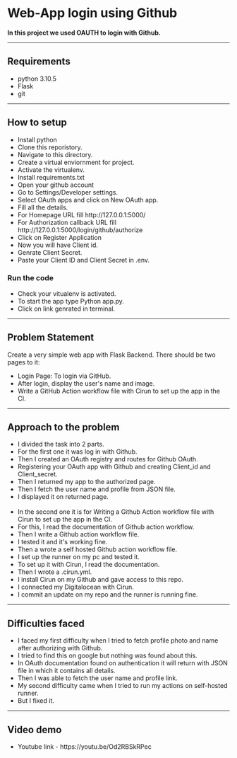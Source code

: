 <h1>Web-App login using Github</h1>
<p><b>In this project we used OAUTH to login with Github.</b></p>
<hr border-top: 1px dashed>
<h2>Requirements</h2>
<ul type ="disc">
<li>python 3.10.5</li>
 <li>Flask</li>
  <li>git</li>
</ul>
<hr>
<h2>How to setup</h2>
<ul type="disc">
 <li>Install python</li>
 <li>Clone this reporistory.</li>
 <li>Navigate to this directory.</li>
 <li>Create a virtual enviornment for project.</li>
 <li>Activate the virtualenv.</li>
 <li>Install requirements.txt</li>
 <li>Open your github account</li>
 <li>Go to Settings/Developer settings.</li>
 <li>Select OAuth apps and click on New OAuth app.</li>
 <li>Fill all the details.</li>
 <li>For Homepage URL fill http://127.0.0.1:5000/</li>
 <li>For Authorization callback URL fill http://127.0.0.1:5000/login/github/authorize</li>
 <li>Click on Register Application</li>
 <li>Now you will have Client id.</li>
 <li>Genrate Client Secret.</li>
 <li>Paste your Client ID and Client Secret in .env.</li>
 </ul>
<h3>Run the code</h3>
<ul type="disc">
 <li>Check your vitualenv is activated.</li>
 <li>To start the app type Python app.py.</li>
 <li>Click on link genrated in terminal.</li>
 </ul>
<hr>
<h2>Problem Statement</h2>
 Create a very simple web app with Flask Backend. There should be two pages to it:
 <ul>
<li> Login Page: To login via GitHub.</li>
<li> After login, display the user's name and image.</li>
<li> Write a GitHub Action workflow file with Cirun to set up the app in the CI.</li>
 </ul>
<hr>
<h2>Approach to the problem</h2>
<ul type="disc">
<li>I divided the task into 2 parts.</li>
<li>For the first one it was log in with Github.</li>
<li>Then I created an OAuth registry and routes for Github OAuth.</li>
<li>Registering your OAuth app with Github and creating Client_id and Client_secret.</li>
<li>Then I returned my app to the authorized page.</li>
<li>Then I fetch the user name and profile from JSON file.</li>
<li>I displayed it on returned page.</li>
<br>
<li>In the second one it is for Writing a Github Action workflow file with Cirun to set up the app in the CI.</li>
<li>For this, I read the documentation of Github action workflow.</li>
<li>Then I write a Github action workflow file.</li>
<li>I tested it and it's working fine.</li>
<li>Then a wrote a self hosted Github action workflow file.</li>
<li>I set up the runner on my pc and tested it.</li>
<li>To set up it with Cirun, I read the documentation.</li>
<li>Then I wrote a .cirun.yml.</li>
<li>I install Cirun on my Github and gave access to this repo.</li>
<li>I connected my Digitalocean with Cirun.</li>
<li>I commit an update on my repo and the runner is running fine.</li>
</ul>
<hr>
<h2>Difficulties faced</h2>
<ul type="disc">
<li>I faced my first difficulty when I tried to fetch profile photo and name after authorizing with Github.</li>
<li>I tried to find this on google but nothing was found about this.</li>
<li>In OAuth documentation found on authentication it will return with JSON file in which it contains all details.</li>
<li>Then I was able to fetch the user name and profile link.</li>
<li>My second difficulty came when I tried to run my actions on self-hosted runner.</li>
<li>But I fixed it.</li>
</ul>
<hr>
<h2>Video demo</h2>
<ul>
<li>Youtube link - https://youtu.be/Od2RBSkRPec</li>
</ul>


 
 
    


